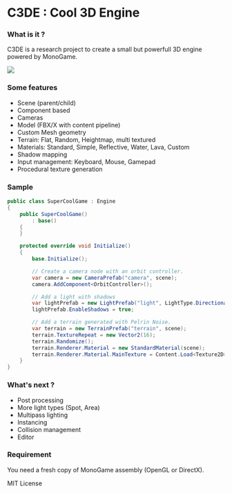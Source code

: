 C3DE : Cool 3D Engine
=====================

### What is it ?
C3DE is a research project to create a small but powerfull 3D engine powered by MonoGame.

![](http://38.media.tumblr.com/88d6831c96fbdc0dcac7e90654f193ae/tumblr_naltfbT5uf1s15knro1_1280.jpg)

### Some features

- Scene (parent/child)
- Component based
- Cameras
- Model (FBX/X with content pipeline)
- Custom Mesh geometry
- Terrain: Flat, Random, Heightmap, multi textured
- Materials: Standard, Simple, Reflective, Water, Lava, Custom
- Shadow mapping
- Input management: Keyboard, Mouse, Gamepad 
- Procedural texture generation

### Sample

```C#
public class SuperCoolGame : Engine
{
	public SuperCoolGame()
	    : base()
	{
	}

	protected override void Initialize()
    {
        base.Initialize();

        // Create a camera node with an orbit controller.
        var camera = new CameraPrefab("camera", scene);
        camera.AddComponent<OrbitController>();

        // Add a light with shadows
        var lightPrefab = new LightPrefab("light", LightType.Directional, scene);
        lightPrefab.EnableShadows = true;

        // Add a terrain generated with Pelrin Noise.
        var terrain = new TerrainPrefab("terrain", scene);
        terrain.TextureRepeat = new Vector2(16);
        terrain.Randomize();
        terrain.Renderer.Material = new StandardMaterial(scene);
        terrain.Renderer.Material.MainTexture = Content.Load<Texture2D>("Textures/terrain");
    }
}
```

### What's next ?
- Post processing
- More light types (Spot, Area)
- Multipass lighting
- Instancing
- Collision management
- Editor

### Requirement
You need a fresh copy of MonoGame assembly (OpenGL or DirectX).

MIT License
